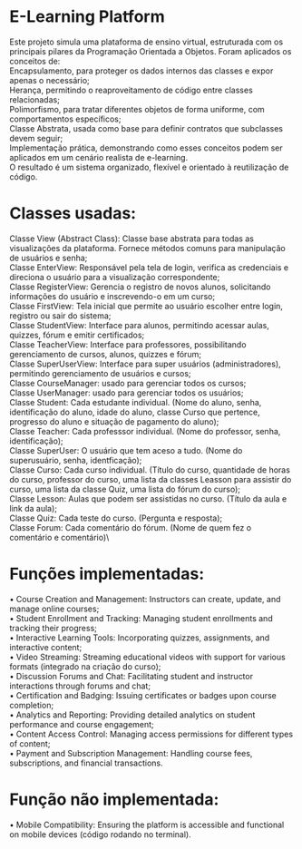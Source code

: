 # E-Learning Platform
Este projeto simula uma plataforma de ensino virtual, estruturada com os principais pilares da Programação Orientada a Objetos. Foram aplicados os conceitos de:\
Encapsulamento, para proteger os dados internos das classes e expor apenas o necessário;\
Herança, permitindo o reaproveitamento de código entre classes relacionadas;\
Polimorfismo, para tratar diferentes objetos de forma uniforme, com comportamentos específicos;\
Classe Abstrata, usada como base para definir contratos que subclasses devem seguir;\
Implementação prática, demonstrando como esses conceitos podem ser aplicados em um cenário realista de e-learning.\
O resultado é um sistema organizado, flexível e orientado à reutilização de código.
# Classes usadas:
Classe View (Abstract Class): Classe base abstrata para todas as visualizações da plataforma. Fornece métodos comuns para manipulação de usuários e senha;\
Classe EnterView: Responsável pela tela de login, verifica as credenciais e direciona o usuário para a visualização correspondente;\
Classe RegisterView: Gerencia o registro de novos alunos, solicitando informações do usuário e inscrevendo-o em um curso;\
Classe FirstView: Tela inicial que permite ao usuário escolher entre login, registro ou sair do sistema;\
Classe StudentView: Interface para alunos, permitindo acessar aulas, quizzes, fórum e emitir certificados;\
Classe TeacherView: Interface para professores, possibilitando gerenciamento de cursos, alunos, quizzes e fórum;\
Classe SuperUserView: Interface para super usuários (administradores), permitindo gerenciamento de usuários e cursos;\
Classe CourseManager: usado para gerenciar todos os cursos;\
Classe UserManager: usado para gerenciar todos os usuários;\
Classe Student: Cada estudante individual. (Nome do aluno, senha, identificação do aluno, idade do aluno, classe Curso que pertence, progresso do aluno e situação de pagamento do aluno);\
Classe Teacher: Cada professsor individual. (Nome do professor, senha, identificação);\
Classe SuperUser: O usuário que tem aceso a tudo. (Nome do superusuário, senha, identficação);\
Classe Curso: Cada curso individual. (Título do curso, quantidade de horas do curso, professor do curso, uma lista da classes Leasson para assistir do curso, uma lista da classe Quiz, uma lista do fórum do curso);\
Classe Lesson: Aulas que podem ser assistidas no curso. (Título da aula e link da aula);\
Classe Quiz: Cada teste do curso. (Pergunta e resposta);\
Classe Forum: Cada comentário do fórum. (Nome de quem fez o comentário e comentário)\\
# Funções implementadas:
• Course Creation and Management: Instructors can create, update, and manage online courses;\
• Student Enrollment and Tracking: Managing student enrollments and tracking their progress;\
• Interactive Learning Tools: Incorporating quizzes, assignments, and interactive content;\
• Video Streaming: Streaming educational videos with support for various formats (integrado na criação do curso);\
• Discussion Forums and Chat: Facilitating student and instructor interactions through forums and
chat;\
• Certification and Badging: Issuing certificates or badges upon course completion;\
• Analytics and Reporting: Providing detailed analytics on student performance and course
engagement;\
• Content Access Control: Managing access permissions for different types of content;\
• Payment and Subscription Management: Handling course fees, subscriptions, and financial
transactions.
# Função não implementada:
• Mobile Compatibility: Ensuring the platform is accessible and functional on mobile devices (código rodando no terminal).
